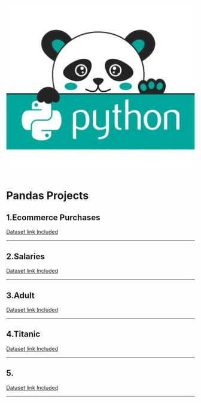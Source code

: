 # <p align="center"> ![alt text](https://github.com/Dimitrov-S-Dev-Python/Pandas_Projects/blob/master/pandas.jpg) <p>
# Pandas Projects
## 1.Ecommerce Purchases
[Dataset link Included](https://github.com/Dimitrov-S-Dev-Python/Pandas_Projects/blob/master/1.Ecommerce%20Purchases/Ecommerce_Purchases.ipynb)

---
## 2.Salaries
[Dataset link Included](https://github.com/Dimitrov-S-Dev-Python/Pandas_Projects/blob/master/2.Salaries/Salaries.ipynb)

---
## 3.Adult
[Dataset link Included](https://github.com/Dimitrov-S-Dev-Python/Pandas_Projects/blob/master/3.Adult/Adult%20.ipynb)

---
## 4.Titanic
[Dataset link Included]()

---
## 5.
[Dataset link Included](https://app.powerbi.com/view?r=eyJrIjoiZjJmNGFlYWQtN2VlNi00OWE5LTk2OWYtNWY1ZGZjNTAwNjRhIiwidCI6ImYzODM5ZWQ3LWU3NjItNDA0MS04MmNmLWFlZDEwNTcyYjE0ZiIsImMiOjl9)

---